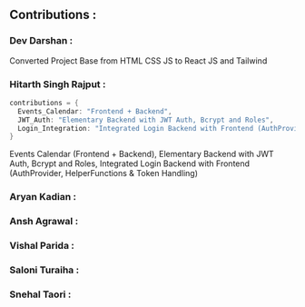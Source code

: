## Contributions : 

### Dev Darshan : 
Converted Project Base from HTML CSS JS to React JS and Tailwind

### Hitarth Singh Rajput :
```cpp
contributions = {
  Events_Calendar: "Frontend + Backend",
  JWT_Auth: "Elementary Backend with JWT Auth, Bcrypt and Roles",
  Login_Integration: "Integrated Login Backend with Frontend (AuthProvider, HelperFunctions & Token Handling)",
}
```
Events Calendar (Frontend + Backend), Elementary Backend with JWT Auth, Bcrypt and Roles, Integrated Login Backend with Frontend (AuthProvider, HelperFunctions & Token Handling)

### Aryan Kadian : 

### Ansh Agrawal : 

### Vishal Parida : 

### Saloni Turaiha : 

### Snehal Taori : 
